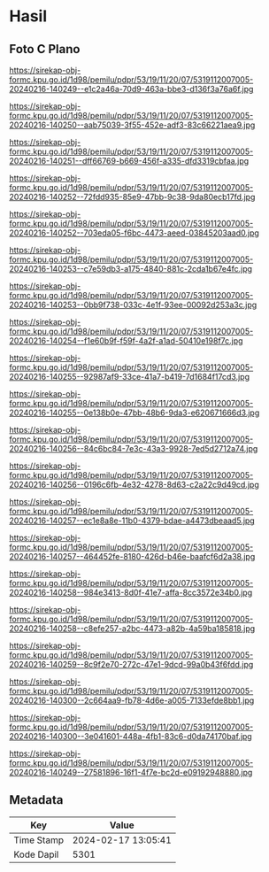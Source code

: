 # Hasil

## Foto C Plano

https://sirekap-obj-formc.kpu.go.id/1d98/pemilu/pdpr/53/19/11/20/07/5319112007005-20240216-140249--e1c2a46a-70d9-463a-bbe3-d136f3a76a6f.jpg

https://sirekap-obj-formc.kpu.go.id/1d98/pemilu/pdpr/53/19/11/20/07/5319112007005-20240216-140250--aab75039-3f55-452e-adf3-83c66221aea9.jpg

https://sirekap-obj-formc.kpu.go.id/1d98/pemilu/pdpr/53/19/11/20/07/5319112007005-20240216-140251--dff66769-b669-456f-a335-dfd3319cbfaa.jpg

https://sirekap-obj-formc.kpu.go.id/1d98/pemilu/pdpr/53/19/11/20/07/5319112007005-20240216-140252--72fdd935-85e9-47bb-9c38-9da80ecb17fd.jpg

https://sirekap-obj-formc.kpu.go.id/1d98/pemilu/pdpr/53/19/11/20/07/5319112007005-20240216-140252--703eda05-f6bc-4473-aeed-03845203aad0.jpg

https://sirekap-obj-formc.kpu.go.id/1d98/pemilu/pdpr/53/19/11/20/07/5319112007005-20240216-140253--c7e59db3-a175-4840-881c-2cda1b67e4fc.jpg

https://sirekap-obj-formc.kpu.go.id/1d98/pemilu/pdpr/53/19/11/20/07/5319112007005-20240216-140253--0bb9f738-033c-4e1f-93ee-00092d253a3c.jpg

https://sirekap-obj-formc.kpu.go.id/1d98/pemilu/pdpr/53/19/11/20/07/5319112007005-20240216-140254--f1e60b9f-f59f-4a2f-a1ad-50410e198f7c.jpg

https://sirekap-obj-formc.kpu.go.id/1d98/pemilu/pdpr/53/19/11/20/07/5319112007005-20240216-140255--92987af9-33ce-41a7-b419-7d1684f17cd3.jpg

https://sirekap-obj-formc.kpu.go.id/1d98/pemilu/pdpr/53/19/11/20/07/5319112007005-20240216-140255--0e138b0e-47bb-48b6-9da3-e620671666d3.jpg

https://sirekap-obj-formc.kpu.go.id/1d98/pemilu/pdpr/53/19/11/20/07/5319112007005-20240216-140256--84c6bc84-7e3c-43a3-9928-7ed5d2712a74.jpg

https://sirekap-obj-formc.kpu.go.id/1d98/pemilu/pdpr/53/19/11/20/07/5319112007005-20240216-140256--0196c6fb-4e32-4278-8d63-c2a22c9d49cd.jpg

https://sirekap-obj-formc.kpu.go.id/1d98/pemilu/pdpr/53/19/11/20/07/5319112007005-20240216-140257--ec1e8a8e-11b0-4379-bdae-a4473dbeaad5.jpg

https://sirekap-obj-formc.kpu.go.id/1d98/pemilu/pdpr/53/19/11/20/07/5319112007005-20240216-140257--464452fe-8180-426d-b46e-baafcf6d2a38.jpg

https://sirekap-obj-formc.kpu.go.id/1d98/pemilu/pdpr/53/19/11/20/07/5319112007005-20240216-140258--984e3413-8d0f-41e7-affa-8cc3572e34b0.jpg

https://sirekap-obj-formc.kpu.go.id/1d98/pemilu/pdpr/53/19/11/20/07/5319112007005-20240216-140258--c8efe257-a2bc-4473-a82b-4a59ba185818.jpg

https://sirekap-obj-formc.kpu.go.id/1d98/pemilu/pdpr/53/19/11/20/07/5319112007005-20240216-140259--8c9f2e70-272c-47e1-9dcd-99a0b43f6fdd.jpg

https://sirekap-obj-formc.kpu.go.id/1d98/pemilu/pdpr/53/19/11/20/07/5319112007005-20240216-140300--2c664aa9-fb78-4d6e-a005-7133efde8bb1.jpg

https://sirekap-obj-formc.kpu.go.id/1d98/pemilu/pdpr/53/19/11/20/07/5319112007005-20240216-140300--3e041601-448a-4fb1-83c6-d0da74170baf.jpg

https://sirekap-obj-formc.kpu.go.id/1d98/pemilu/pdpr/53/19/11/20/07/5319112007005-20240216-140249--27581896-16f1-4f7e-bc2d-e09192948880.jpg


## Metadata

| Key        | Value               |
| ---------- | ------------------- |
| Time Stamp | 2024-02-17 13:05:41 |
| Kode Dapil | 5301                |



